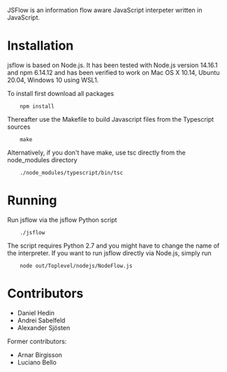 JSFlow is an information flow aware JavaScript interpeter written in JavaScript.

# Installation 

jsflow is based on Node.js. It has been tested with Node.js version 14.16.1 and npm 6.14.12 and has been verified to work on Mac OS X 10.14, Ubuntu 20.04, Windows 10 using WSL1. 

To install first download all packages

        npm install

Thereafter use the Makefile to build Javascript files from the Typescript sources

        make

Alternatively, if you don't have make, use tsc directly from the node_modules directory

        ./node_modules/typescript/bin/tsc

# Running

Run jsflow via the jsflow Python script

        ./jsflow

The script requires Python 2.7 and you might have to change the name of the interpreter. If you want to run jsflow 
directly via Node.js, simply run


        node out/Toplevel/nodejs/NodeFlow.js

# Contributors

* Daniel Hedin
* Andrei Sabelfeld
* Alexander Sjösten

Former contributors:

* Arnar Birgisson
* Luciano Bello
